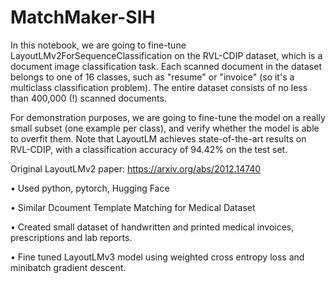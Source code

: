 # MatchMaker-SIH

In this notebook, we are going to fine-tune LayoutLMv2ForSequenceClassification on the RVL-CDIP dataset, which is a document image classification task. Each scanned document in the dataset belongs to one of 16 classes, such as "resume" or "invoice" (so it's a multiclass classification problem). The entire dataset consists of no less than 400,000 (!) scanned documents.

For demonstration purposes, we are going to fine-tune the model on a really small subset (one example per class), and verify whether the model is able to overfit them. Note that LayoutLM achieves state-of-the-art results on RVL-CDIP, with a classification accuracy of 94.42% on the test set.

Original LayoutLMv2 paper: https://arxiv.org/abs/2012.14740

• Used python, pytorch, Hugging Face

• Similar Dcoument Template Matching for Medical Dataset

• Created small dataset of handwritten and printed medical invoices, prescriptions and lab reports.

• Fine tuned LayoutLMv3 model using weighted cross entropy loss and minibatch gradient descent.
